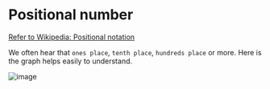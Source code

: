 # Positional number

[Refer to Wikipedia: Positional notation](https://en.wikipedia.org/wiki/Positional_notation)

We often hear that `ones place`, `tenth place`, `hundreds place` or more. Here is the graph helps easily to understand.

![image](https://user-images.githubusercontent.com/14041622/43631199-18454f88-9735-11e8-8297-4e47429d726b.png)

